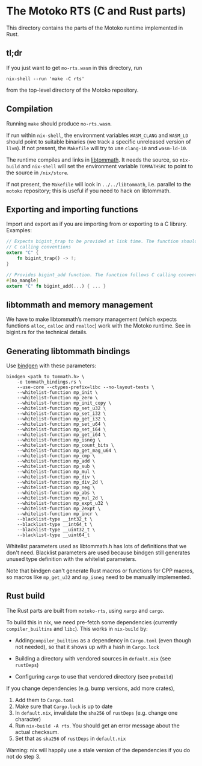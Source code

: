 The Motoko RTS (C and Rust parts)
=================================

This directory contains the parts of the Motoko runtime implemented in Rust.

tl;dr
-----

If you just want to get `mo-rts.wasm` in this directory, run

    nix-shell --run 'make -C rts'

from the top-level directory of the Motoko repository.

Compilation
-----------

Running `make` should produce `mo-rts.wasm`.

If run within `nix-shell`, the environment variables `WASM_CLANG` and `WASM_LD`
should point to suitable binaries (we track a specific unreleased version of
`llvm`). If not present, the `Makefile` will try to use `clang-10` and
`wasm-ld-10`.

The runtime compiles and links in [libtommath]. It needs the source, so
`nix-build` and `nix-shell` will set the environment variable `TOMMATHSRC` to
point to the source in `/nix/store`.

If not present, the `Makefile` will look in `../../libtommath`, i.e. parallel
to the `motoko` repository; this is useful if you need to hack on libtommath.

[libtommath]: https://github.com/libtom/libtommath

Exporting and importing functions
---------------------------------

Import and export as if you are importing from or exporting to a C library. Examples:

```rust
// Expects bigint_trap to be provided at link time. The function should follow
// C calling conventions
extern "C" {
    fn bigint_trap() -> !;
}

// Provides bigint_add function. The function follows C calling conventions
#[no_mangle]
extern "C" fn bigint_add(...) { ... }
```

libtommath and memory management
--------------------------------

We have to make libtommath’s memory management (which expects functions
`alloc`, `calloc` and `realloc`) work with the Motoko runtime. See in bigint.rs
for the technical details.

Generating libtommath bindings
------------------------------

Use [bindgen](https://github.com/rust-lang/rust-bindgen) with these parameters:

```
bindgen <path to tommath.h> \
    -o tommath_bindings.rs \
    --use-core --ctypes-prefix=libc --no-layout-tests \
    --whitelist-function mp_init \
    --whitelist-function mp_zero \
    --whitelist-function mp_init_copy \
    --whitelist-function mp_set_u32 \
    --whitelist-function mp_set_i32 \
    --whitelist-function mp_get_i32 \
    --whitelist-function mp_set_u64 \
    --whitelist-function mp_set_i64 \
    --whitelist-function mp_get_i64 \
    --whitelist-function mp_isneg \
    --whitelist-function mp_count_bits \
    --whitelist-function mp_get_mag_u64 \
    --whitelist-function mp_cmp \
    --whitelist-function mp_add \
    --whitelist-function mp_sub \
    --whitelist-function mp_mul \
    --whitelist-function mp_div \
    --whitelist-function mp_div_2d \
    --whitelist-function mp_neg \
    --whitelist-function mp_abs \
    --whitelist-function mp_mul_2d \
    --whitelist-function mp_expt_u32 \
    --whitelist-function mp_2expt \
    --whitelist-function mp_incr \
    --blacklist-type __int32_t \
    --blacklist-type __int64_t \
    --blacklist-type __uint32_t \
    --blacklist-type __uint64_t
```

Whitelist parameters used as libtommath.h has lots of definitions that we don't
need. Blacklist parameters are used because bindgen still generates unused type
definition with the whitelist parameters.

Note that bindgen can't generate Rust macros or functions for CPP macros, so
macros like `mp_get_u32` and `mp_isneg` need to be manually implemented.

Rust build
----------

The Rust parts are built from `motoko-rts`, using `xargo` and `cargo`.

To build this in nix, we need pre-fetch some dependencies (currently
`compiler_builtins` and `libc`). This works in `nix-build` by:

 * Adding`compiler_builtins` as a dependency in `Cargo.toml` (even though not
   needed), so that it shows up with a hash in `Cargo.lock`

 * Building a directory with vendored sources in `default.nix` (see `rustDeps`)

 * Configuring `cargo` to use that vendored directory (see `preBuild`)

If you change dependencies (e.g. bump versions, add more crates),

 1. Add them to `Cargo.toml`
 2. Make sure that `Cargo.lock` is up to date
 3. In `default.nix`, invalidate the `sha256` of `rustDeps` (e.g. change one
    character)
 4. Run `nix-build -A rts`. You should get an error message about the actual
    checksum.
 5. Set that as `sha256` of `rustDeps` in `default.nix`

Warning: nix will happily use a stale version of the dependencies if you do not
do step 3.
